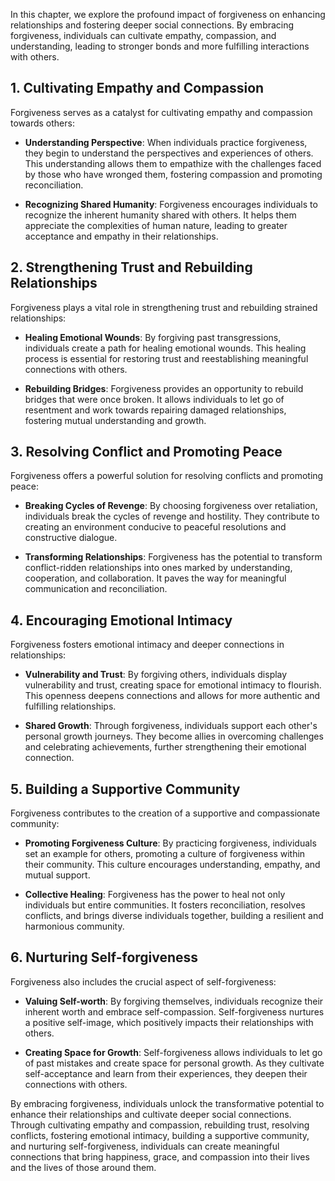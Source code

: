 
In this chapter, we explore the profound impact of forgiveness on enhancing relationships and fostering deeper social connections. By embracing forgiveness, individuals can cultivate empathy, compassion, and understanding, leading to stronger bonds and more fulfilling interactions with others.

**1. Cultivating Empathy and Compassion**
-----------------------------------------

Forgiveness serves as a catalyst for cultivating empathy and compassion towards others:

* **Understanding Perspective**: When individuals practice forgiveness, they begin to understand the perspectives and experiences of others. This understanding allows them to empathize with the challenges faced by those who have wronged them, fostering compassion and promoting reconciliation.

* **Recognizing Shared Humanity**: Forgiveness encourages individuals to recognize the inherent humanity shared with others. It helps them appreciate the complexities of human nature, leading to greater acceptance and empathy in their relationships.

**2. Strengthening Trust and Rebuilding Relationships**
-------------------------------------------------------

Forgiveness plays a vital role in strengthening trust and rebuilding strained relationships:

* **Healing Emotional Wounds**: By forgiving past transgressions, individuals create a path for healing emotional wounds. This healing process is essential for restoring trust and reestablishing meaningful connections with others.

* **Rebuilding Bridges**: Forgiveness provides an opportunity to rebuild bridges that were once broken. It allows individuals to let go of resentment and work towards repairing damaged relationships, fostering mutual understanding and growth.

**3. Resolving Conflict and Promoting Peace**
---------------------------------------------

Forgiveness offers a powerful solution for resolving conflicts and promoting peace:

* **Breaking Cycles of Revenge**: By choosing forgiveness over retaliation, individuals break the cycles of revenge and hostility. They contribute to creating an environment conducive to peaceful resolutions and constructive dialogue.

* **Transforming Relationships**: Forgiveness has the potential to transform conflict-ridden relationships into ones marked by understanding, cooperation, and collaboration. It paves the way for meaningful communication and reconciliation.

**4. Encouraging Emotional Intimacy**
-------------------------------------

Forgiveness fosters emotional intimacy and deeper connections in relationships:

* **Vulnerability and Trust**: By forgiving others, individuals display vulnerability and trust, creating space for emotional intimacy to flourish. This openness deepens connections and allows for more authentic and fulfilling relationships.

* **Shared Growth**: Through forgiveness, individuals support each other's personal growth journeys. They become allies in overcoming challenges and celebrating achievements, further strengthening their emotional connection.

**5. Building a Supportive Community**
--------------------------------------

Forgiveness contributes to the creation of a supportive and compassionate community:

* **Promoting Forgiveness Culture**: By practicing forgiveness, individuals set an example for others, promoting a culture of forgiveness within their community. This culture encourages understanding, empathy, and mutual support.

* **Collective Healing**: Forgiveness has the power to heal not only individuals but entire communities. It fosters reconciliation, resolves conflicts, and brings diverse individuals together, building a resilient and harmonious community.

**6. Nurturing Self-forgiveness**
---------------------------------

Forgiveness also includes the crucial aspect of self-forgiveness:

* **Valuing Self-worth**: By forgiving themselves, individuals recognize their inherent worth and embrace self-compassion. Self-forgiveness nurtures a positive self-image, which positively impacts their relationships with others.

* **Creating Space for Growth**: Self-forgiveness allows individuals to let go of past mistakes and create space for personal growth. As they cultivate self-acceptance and learn from their experiences, they deepen their connections with others.

By embracing forgiveness, individuals unlock the transformative potential to enhance their relationships and cultivate deeper social connections. Through cultivating empathy and compassion, rebuilding trust, resolving conflicts, fostering emotional intimacy, building a supportive community, and nurturing self-forgiveness, individuals can create meaningful connections that bring happiness, grace, and compassion into their lives and the lives of those around them.
